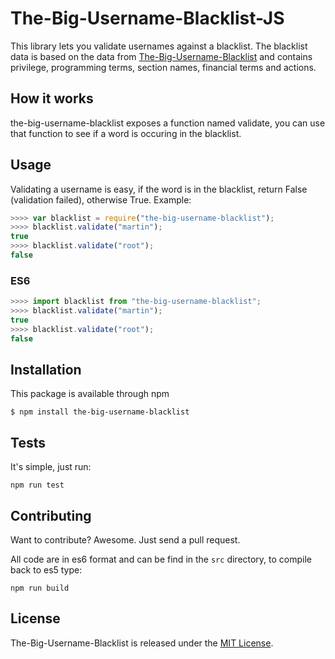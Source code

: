 # The-Big-Username-Blacklist-JS

This library lets you validate usernames against a blacklist. The blacklist data is based on the data from [The-Big-Username-Blacklist](https://github.com/marteinn/The-Big-Username-Blacklist) and contains privilege, programming terms, section names, financial terms and actions.


## How it works

the-big-username-blacklist exposes a function named validate, you can use that function to see if a word is occuring in the blacklist.


## Usage

Validating a username is easy, if the word is in the blacklist, return False (validation failed), otherwise True. Example:

```javascript
>>>> var blacklist = require("the-big-username-blacklist");
>>>> blacklist.validate("martin");
true
>>>> blacklist.validate("root");
false
```


### ES6
```javascript
>>>> import blacklist from "the-big-username-blacklist";
>>>> blacklist.validate("martin");
true
>>>> blacklist.validate("root");
false
```


## Installation

This package is available through npm

    $ npm install the-big-username-blacklist


## Tests

It's simple, just run:

    npm run test


## Contributing

Want to contribute? Awesome. Just send a pull request.

All code are in es6 format and can be find in the `src` directory, to compile back to es5 type:

    npm run build


## License

The-Big-Username-Blacklist is released under the [MIT License](http://www.opensource.org/licenses/MIT).
